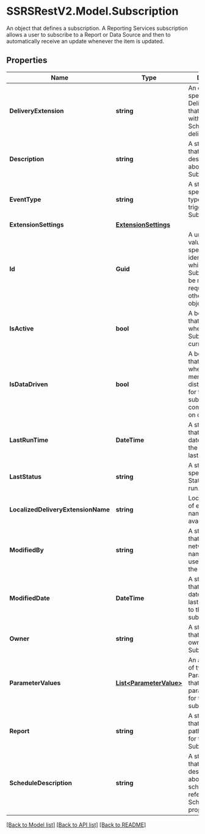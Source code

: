 # SSRSRestV2.Model.Subscription
An object that defines a subscription. A Reporting Services subscription allows a user to subscribe to a Report or Data Source and then to automatically receive an update whenever the item is updated.

## Properties

Name | Type | Description | Notes
------------ | ------------- | ------------- | -------------
**DeliveryExtension** | **string** | An object that specifies the DeliveryExtension that will be used with this Schedule&#39;s report delivery. | [optional] 
**Description** | **string** | A string value that contains descriptive text about the Subscription. | [optional] 
**EventType** | **string** | A string specifying the type of event that triggers the Subscription. | [optional] 
**ExtensionSettings** | [**ExtensionSettings**](ExtensionSettings.md) |  | [optional] 
**Id** | **Guid** | A unique UUID value that specifies the identifier by which this Subscription can be referenced in requests or in other defined objects. | [optional] 
**IsActive** | **bool** | A boolean value that specifies whether the Subscription is currently active. | [optional] 
**IsDataDriven** | **bool** | A boolean value that specifies whether the members of the distribution list for the subscription are computed based on data. | [optional] 
**LastRunTime** | **DateTime** | A string value that contains the date-time that the schedule was last run. | [optional] 
**LastStatus** | **string** | A string specifying the Status of the last run. | [optional] 
**LocalizedDeliveryExtensionName** | **string** | Localized version of extension name when available. | [optional] 
**ModifiedBy** | **string** | A string value that contains the network user name of the last user to modify the subscription. | [optional] 
**ModifiedDate** | **DateTime** | A string value that contains the date-time of the last modification to the subscription. | [optional] 
**Owner** | **string** | A string value that specifies the owner of the Subscription. | [optional] 
**ParameterValues** | [**List&lt;ParameterValue&gt;**](ParameterValue.md) | An array of items of type ParameterValue that specify the parameter values for the subscription. | [optional] 
**Report** | **string** | A string value that specifies the path of the report for this Subscription. | [optional] 
**ScheduleDescription** | **string** | A string value that contains descriptive text about the schedule referenced in the Schedule property. | [optional] 

[[Back to Model list]](../../README.md#documentation-for-models) [[Back to API list]](../../README.md#documentation-for-api-endpoints) [[Back to README]](../../README.md)


